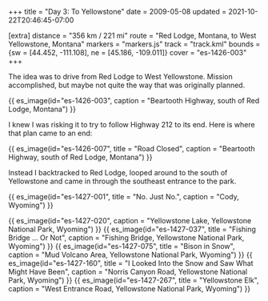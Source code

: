 +++
title = "Day 3: To Yellowstone"
date = 2009-05-08
updated = 2021-10-22T20:46:45-07:00

[extra]
distance = "356 km / 221 mi"
route = "Red Lodge, Montana, to West Yellowstone, Montana"
markers = "markers.js"
track = "track.kml"
bounds = {sw = [44.452, -111.108], ne = [45.186, -109.011]}
cover = "es-1426-003"
+++

The idea was to drive from Red Lodge to West Yellowstone. Mission accomplished, but maybe not quite the way that was originally planned.

<!-- more -->

{{ es_image(id="es-1426-003", caption = "Beartooth Highway, south of Red Lodge, Montana") }}

I knew I was risking it to try to follow Highway 212 to its end. Here is where that plan came to an end:

{{ es_image(id="es-1426-007", title = "Road Closed", caption = "Beartooth Highway, south of Red Lodge, Montana") }}

Instead I backtracked to Red Lodge, looped around to the south of Yellowstone and came in through the southeast entrance to the park.

{{ es_image(id="es-1427-001", title = "No. Just No.", caption = "Cody, Wyoming") }}

{{ es_image(id="es-1427-020", caption = "Yellowstone Lake, Yellowstone National Park, Wyoming") }}
{{ es_image(id="es-1427-037", title = "Fishing Bridge … Or Not", caption = "Fishing Bridge, Yellowstone National Park, Wyoming") }}
{{ es_image(id="es-1427-075", title = "Bison in Snow", caption = "Mud Volcano Area, Yellowstone National Park, Wyoming") }}
{{ es_image(id="es-1427-160", title = "I Looked Into the Snow and Saw What Might Have Been", caption = "Norris Canyon Road, Yellowstone National Park, Wyoming") }}
{{ es_image(id="es-1427-267", title = "Yellowstone Elk", caption = "West Entrance Road, Yellowstone National Park, Wyoming") }}
